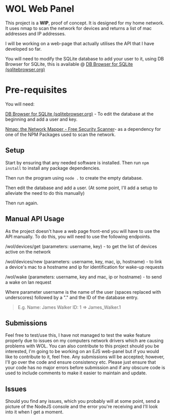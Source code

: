 # WOL Web Panel

This project is a **WIP**, proof of concept. It is designed for my home network. It uses nmap to scan the network for devices and returns a list of mac addresses and IP addresses.

I will be working on a web-page that actually utilises the API that I have developed so far.

You will need to modify the SQLite database to add your user to it, using DB Browser for SQLite, this is available @ [DB Browser for SQLite (sqlitebrowser.org)](https://sqlitebrowser.org/)

# Pre-requisites
You will need:

[DB Browser for SQLite (sqlitebrowser.org)](https://sqlitebrowser.org/) - To edit the database at the beginning and add a user and key.

[Nmap: the Network Mapper - Free Security Scanner](https://nmap.org/)- as a dependency for one of the NPM Packages used to scan the network.

## Setup

Start by ensuring that any needed software is installed. Then run `npm install` to install any package dependencies.

Then run the program using `node .` to create the empty database.

Then edit the database and add a user. (At some point, I'll add a setup to alleviate the need to do this manually)

Then run again.

## Manual API Usage

As the project doesn't have a web page front-end you will have to use the API manually. To do this, you will need to use the following endpoints.

/wol/devices/get (parameters: username, key) - to get the list of devices active on the network

/wol/devices/new (parameters: username, key, mac, ip, hostname) - to link a device's mac to a hostname and ip for identification for wake-up requests

/wol/wake (parameters: username, key and mac, ip or hostname) - to send a wake on lan request


Where parameter username is the name of the user (spaces replaced with underscores) followed by a "." and the ID of the database entry.

>E.g. Name: James Walker ID: 1 => James_Walker.1

## Submissions
Feel free to test/use this, I have not managed to test the wake feature properly due to issues on my computers network drivers which are causing problems with WOL.
You can also contribute to this project should you be interested, I'm going to be working on an EJS web-panel but if you would like to contribute to it, feel free. Any submissions will be accepted; however, I'll go over the code and ensure consistency etc. Please just ensure that your code has no major errors before submission and if any obscure code is used to include comments to make it easier to maintain and update.

## Issues
Should you find any issues, which you probably will at some point, send a picture of the NodeJS console and the error you're receiving and I'll look into it when I get a moment.
